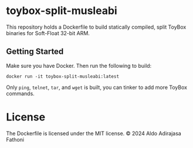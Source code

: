 # toybox-split-musleabi

This repository holds a Dockerfile to build statically compiled,
split ToyBox binaries for Soft-Float 32-bit ARM.

## Getting Started

Make sure you have Docker. Then run the following to build:

```
docker run -it toybox-split-musleabi:latest
```

Only `ping`, `telnet`, `tar`, and `wget` is built, you can tinker
to add more ToyBox commands.

# License

The Dockerfile is licensed under the MIT license.
© 2024 Aldo Adirajasa Fathoni
